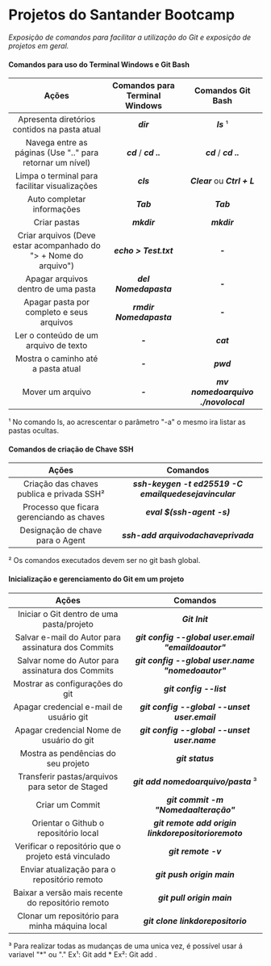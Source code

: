 # Projetos do Santander Bootcamp

*Exposição de comandos para facilitar a utilização do Git e exposição de projetos em geral.*



#### Comandos para uso do Terminal Windows e Git Bash

|                            Ações                             | **Comandos para Terminal Windows** |         Comandos Git Bash          |
| :----------------------------------------------------------: | :--------------------------------: | :--------------------------------: |
|         Apresenta diretórios contidos na pasta atual         |             ***dir***              |             ***ls*** ¹             |
|  Navega entre as páginas (Use ".." para retornar um nível)   |       ***cd*** / ***cd ..***       |       ***cd*** / ***cd ..***       |
|        Limpa o terminal para facilitar visualizações         |             ***cls***              |   ***Clear*** ou ***Ctrl + L***    |
|                  Auto completar informações                  |             ***Tab***              |             ***Tab***              |
|                         Criar pastas                         |            ***mkdir***             |            ***mkdir***             |
| Criar arquivos (Deve estar acompanhado do "> + Nome do arquivo") |       ***echo > Test.txt***        |              ***-***               |
|             Apagar arquivos dentro de uma pasta              |       ***del Nomedapasta***        |              ***-***               |
|          Apagar pasta por completo e seus arquivos           |      ***rmdir Nomedapasta***       |              ***-***               |
|            Ler o conteúdo de um arquivo de texto             |              ***-***               |             ***cat***              |
|              Mostra o caminho até a pasta atual              |              ***-***               |             ***pwd***              |
|                       Mover um arquivo                       |              ***-***               | ***mv nomedoarquivo ./novolocal*** |

¹ No comando ls, ao acrescentar o parâmetro "-a" o mesmo ira listar as pastas ocultas.



#### Comandos de criação de Chave SSH

|                   Ações                   |                       Comandos                        |
| :---------------------------------------: | :---------------------------------------------------: |
| Criação das chaves publica e privada SSH² | ***ssh-keygen -t ed25519 -C emailquedesejavincular*** |
| Processo que ficara gerenciando as chaves |              ***eval $(ssh-agent -s)***               |
|     Designação de chave para o Agent      |          ***ssh-add arquivodachaveprivada***          |

² Os comandos executados devem ser no git bash global.



#### Inicialização e gerenciamento do Git em um projeto

|                        Ações                         |                      Comandos                       |
| :--------------------------------------------------: | :-------------------------------------------------: |
|      Iniciar o Git dentro de uma pasta/projeto       |                   ***Git Init***                    |
|  Salvar e-mail do Autor para assinatura dos Commits  | ***git config --global user.email "emaildoautor"*** |
|   Salvar nome do Autor para assinatura dos Commits   |  ***git config --global user.name "nomedoautor"***  |
|           Mostrar as configurações do git            |               ***git config --list***               |
|       Apagar credencial e-mail de usuário git        |    ***git config --global --unset user.email***     |
|       Apagar credencial Nome de usuário do git       |     ***git config --global --unset user.name***     |
|         Mostra as pendências do seu projeto          |                  ***git status***                   |
|   Transferir pastas/arquivos para setor de Staged    |         ***git add nomedoarquivo/pasta*** ³         |
|                   Criar um Commit                    |        ***git commit -m "Nomedaalteração"***        |
|        Orientar o Github o repositório local         | ***git remote add origin linkdorepositorioremoto*** |
| Verificar o repositório que o projeto está vinculado |                 ***git remote -v***                 |
|     Enviar atualização para o repositório remoto     |             ***git push origin main***              |
|  Baixar a versão mais recente do repositório remoto  |             ***git pull origin main***              |
|    Clonar um repositório para minha máquina local    |          ***git clone linkdorepositorio***          |

³ Para realizar todas as mudanças de uma unica vez, é possível usar á variavel "*" ou "."
	Ex¹: Git add *
	Ex²: Git add .
